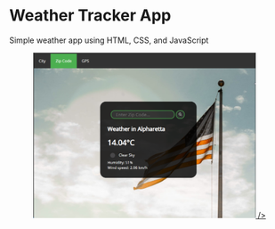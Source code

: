 # Weather Tracker App 


Simple weather app using HTML, CSS, and JavaScript

<p align="center">
  <a href="https://">
    <img
      alt="Parking Master"
      src="resources\images\screenshot.png"
      <!-- width="400" -->
    />
  </a>
</p>